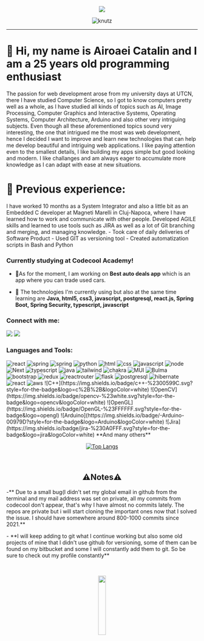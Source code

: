 <p align='center'>
    <img src="https://gidigi.com/cdn/love.gif">
</p>
<p align="center"> 
  <img src="https://komarev.com/ghpvc/?username=AiroaeiCatalin&label=Profile%20views&color=0e75b6&style=flat" alt="knutz" /> 
</p>
</p>
<hr>

<h1>👋 Hi, my name is Airoaei Catalin and I am a 25 years old programming enthusiast</h1>
<p>
The passion for web development arose from my university days at UTCN, there I have studied Computer Science, so I got to know computers pretty well as a whole, as I have studied all kinds of topics such as AI, Image Processing, Computer Graphics and Interactive Systems, Operating Systems, Computer Architecture, Arduino and also other very intriguing subjects. Even though all these aforementioned topics sound very interesting, the one that intrigued me the most was web development, hence I decided I want to improve and learn new technologies that can help me develop beautiful and intriguing web applications. I like paying attention even to the smallest details, I like building my apps simple but good looking and modern. I like challanges and am always eager to accumulate more knowledge as I can adapt with ease at new situations.

<h1> 💼  Previous experience: </h1>
I have worked 10 months as a System Integrator and also a little bit as an Embedded C developer at Magneti Marelli in Cluj-Napoca, where I have learned how to work and communicate with other people.
Developed AGILE skills and learned to use tools such as JIRA as well as a lot of Git branching and merging, and managing knowledge.
- Took care of daily deliveries of Software Product
- Used GIT as versioning tool
- Created automatization scripts in Bash and Python

<h3>Currently studying at Codecool Academy!</h3>


- 🔭As for the moment, I am working on **Best auto deals app** which is an app where you can trade used cars.

- 🌱 The technologies I'm currently using but also at the same time learning are **Java, html5, css3, javascript, postgresql, react.js, Spring Boot, Spring Security, typescript, javascript**


<h3 align="left">Connect with me:</h3>
<p align="left">
<a href="https://www.linkedin.com/in/airoaei-catalin/" rel="nofollow"><img src="https://img.shields.io/badge/LinkedIn-0077B5?style=for-the-badge&logo=linkedin&logoColor=white" data-canonical-src="https://img.shields.io/badge/-LinkedIn-blue?style=flat&amp;logo=Linkedin&amp;logoColor=white&amp;link=https://www.linkedin.com/in/silviu-bocsa/" style="max-width: 100%;"></a>
<a href="mailto:airoaei.catalin@gmail.com"><img src="https://img.shields.io/badge/Gmail-D14836?style=for-the-badge&logo=gmail&logoColor=white" data-canonical-src="https://img.shields.io/badge/Gmail-red?style=flat&amp;logo=Gmail&amp;logoColor=white&amp;link=mailto:silviubocsa@gmail.com" style="max-width: 100%;"></a>
</p>

<h3 align="left">Languages and Tools:</h3>
<p align="left"> 
<img src="https://img.shields.io/badge/React-20232A?style=for-the-badge&logo=react&logoColor=61DAFB" alt="react"/>
 <img src="https://img.shields.io/badge/Spring-6DB33F?style=for-the-badge&logo=spring&logoColor=white" alt="spring"/>
 <img src="https://img.shields.io/badge/Spring Security-6DB33F?style=for-the-badge&logo=spring&logoColor=white" alt="spring"/>
 <img src="https://img.shields.io/badge/Python-3776AB?style=for-the-badge&logo=python&logoColor=white" alt="python"/>
 <img src="https://img.shields.io/badge/HTML-239120?style=for-the-badge&logo=html5&logoColor=white" alt="html"/>
 <img src="https://img.shields.io/badge/CSS-239120?&style=for-the-badge&logo=css3&logoColor=white" alt="css"/>
 <img src="https://img.shields.io/badge/JavaScript-F7DF1E?style=for-the-badge&logo=javascript&logoColor=black" alt="javascript"/>
 <img src="https://img.shields.io/badge/Node.js-43853D?style=for-the-badge&logo=node.js&logoColor=white" alt="node"/>
 <img src="https://img.shields.io/badge/Next-black?style=for-the-badge&logo=next.js&logoColor=white" alt="Next" />
 <img src="https://img.shields.io/badge/TypeScript-007ACC?style=for-the-badge&logo=typescript&logoColor=white" alt="typescript"/> 
 <img src="https://img.shields.io/badge/Java-ED8B00?style=for-the-badge&logo=java&logoColor=white" alt="java"/>
 <img src="https://img.shields.io/badge/Tailwind_CSS-38B2AC?style=for-the-badge&logo=tailwind-css&logoColor=white" alt="tailwind"/>
 <img src="https://img.shields.io/badge/chakra-%234ED1C5.svg?style=for-the-badge&logo=chakraui&logoColor=white" alt="chakra"/>
 <img src="https://img.shields.io/badge/MUI-%230081CB.svg?style=for-the-badge&logo=mui&logoColor=white" alt="MUI"/>
 <img src="https://img.shields.io/badge/Bulma-%234ED1C5.svg?style=for-the-badge&logo=bulma&logoColor=white" alt="Bulma"/>
 <img src="https://img.shields.io/badge/Bootstrap-563D7C?style=for-the-badge&logo=bootstrap&logoColor=white" alt="bootstrap"/>
 <img src="https://img.shields.io/badge/Redux-593D88?style=for-the-badge&logo=redux&logoColor=white" alt="redux"/>
 <img src="https://img.shields.io/badge/React_Router-CA4245?style=for-the-badge&logo=react-router&logoColor=white" alt="reactrouter"/>
 <img src="https://img.shields.io/badge/Flask-000000?style=for-the-badge&logo=flask&logoColor=white" alt="flask"/>
 <img src="https://img.shields.io/badge/PostgreSQL-316192?style=for-the-badge&logo=postgresql&logoColor=white" alt="postgresql"/>
 <img src="https://img.shields.io/badge/Hibernate-232F3E?style=for-the-badge&logo=hibernate&logoColor=white" alt="hibernate"/>
  <img src="https://img.shields.io/badge/MySQL-00000F?style=for-the-badge&logo=mysql&logoColor=white" alt="react"/>
<img src="https://img.shields.io/badge/Amazon_AWS-232F3E?style=for-the-badge&logo=amazon-aws&logoColor=white" alt="aws"/>
![C++](https://img.shields.io/badge/c++-%2300599C.svg?style=for-the-badge&logo=c%2B%2B&logoColor=white) 
![OpenCV](https://img.shields.io/badge/opencv-%23white.svg?style=for-the-badge&logo=opencv&logoColor=white)
![OpenGL](https://img.shields.io/badge/OpenGL-%23FFFFFF.svg?style=for-the-badge&logo=opengl)
![Arduino](https://img.shields.io/badge/-Arduino-00979D?style=for-the-badge&logo=Arduino&logoColor=white)
![Jira](https://img.shields.io/badge/jira-%230A0FFF.svg?style=for-the-badge&logo=jira&logoColor=white)
**And many others**
</p>

<p align="center">  <a href="https://github.com/AiroaeiCatalin/github-readme-stats"><img src="https://github-readme-stats.vercel.app/api/top-langs/?username=AiroaeiCatalin&amp;show_icons=true&amp;theme=dark" alt="Top Langs"  style="max-width: 100%;"></a>
</p>
<p>
  
  <br />
  <h2 align="center"> 
		⚠️Notes⚠️
  </h2>
  <p> -** Due to a small bug(I didn't set my global email in github from the terminal and my mail address was set on private, all my commits from codecool don't appear, that's why I have almost no commits lately. The repos are private but i will start cloning the important ones now that I solved the issue. I should have somewhere around 800-1000 commits since 2021.** </p>
  <p>- **I will keep adding to git what I continue working but also some old projects of mine that I didn't use github for versioning, some of them can be found on my bitbucket and some I will constantly add them to git. So be sure to check out my profile constantly** </p>
  <br />
  <p align="center">
  <img align="center" src="https://media.giphy.com/media/jpVnC65DmYeyRL4LHS/giphy.gif" width="20%">
  </p>
</p>

<!---
AiroaeiCatalin/AiroaeiCatalin is a ✨ special ✨ repository because its `README.md` (this file) appears on your GitHub profile.
You can click the Preview link to take a look at your changes.
--->
